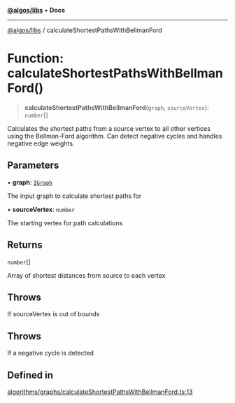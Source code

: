 [**@algos/libs**](../README.md) • **Docs**

***

[@algos/libs](../globals.md) / calculateShortestPathsWithBellmanFord

# Function: calculateShortestPathsWithBellmanFord()

> **calculateShortestPathsWithBellmanFord**(`graph`, `sourceVertex`): `number`[]

Calculates the shortest paths from a source vertex to all other vertices using the Bellman-Ford algorithm.
Can detect negative cycles and handles negative edge weights.

## Parameters

• **graph**: [`IGraph`](../interfaces/IGraph.md)

The input graph to calculate shortest paths for

• **sourceVertex**: `number`

The starting vertex for path calculations

## Returns

`number`[]

Array of shortest distances from source to each vertex

## Throws

If sourceVertex is out of bounds

## Throws

If a negative cycle is detected

## Defined in

[algorithms/graphs/calculateShortestPathsWithBellmanFord.ts:13](https://github.com/vladbasin/algos/blob/896f4802dfe6dc549179fbc3b973d06095c49e3e/libs/algos/src/lib/algorithms/graphs/calculateShortestPathsWithBellmanFord.ts#L13)
